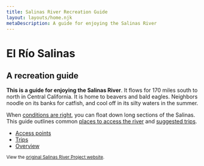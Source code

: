 ```yaml
---
title: Salinas River Recreation Guide
layout: layouts/home.njk
metaDescription: A guide for enjoying the Salinas River
---
```


# El Río Salinas

## A recreation guide

**This is a guide for enjoying the Salinas River**. It
flows for 170 miles south to north in Central California. It is home to beavers and bald
eagles. Neighbors noodle on its banks for catfish, and cool off in
its silty waters in the summer.

When [conditions are right](/overview), you can float down long sections of the Salinas. This guide outlines common [places to access the river](/access-points) and [suggested trips](/trips).

<nav class="nav-list">
  
  - [Access points](/access-points)
  - [Trips](/trips)
  - [Overview](/overview)
  
</nav>

<small class="hidden-sm">View the [original Salinas River Project website](/original).</small>
